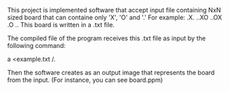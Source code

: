 This project is implemented software that accept input file containing NxN sized board that can containe only 'X', 'O' and '.' For example:
.X.
..XO
..OX
.O ..
This board is written in a .txt file.

The compiled file of the program receives this .txt file as input by the following command:

a <example.txt /.

Then the software creates as an output image that represents the board from the input. (For instance, you can see board.ppm)
